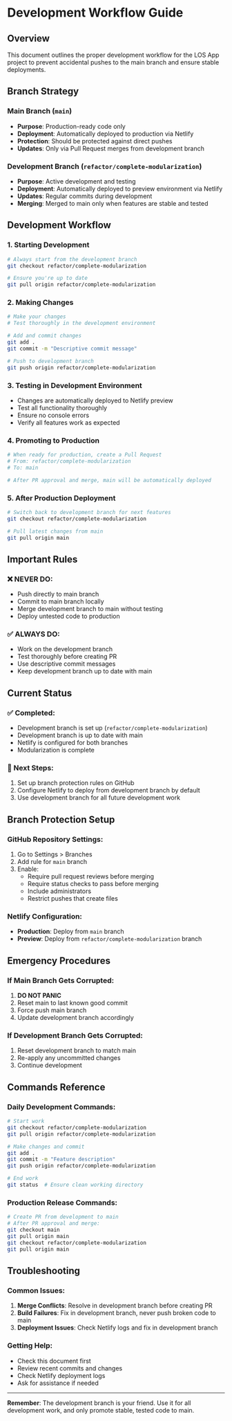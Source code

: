 # Development Workflow Guide

## Overview
This document outlines the proper development workflow for the LOS App project to prevent accidental pushes to the main branch and ensure stable deployments.

## Branch Strategy

### Main Branch (`main`)
- **Purpose**: Production-ready code only
- **Deployment**: Automatically deployed to production via Netlify
- **Protection**: Should be protected against direct pushes
- **Updates**: Only via Pull Request merges from development branch

### Development Branch (`refactor/complete-modularization`)
- **Purpose**: Active development and testing
- **Deployment**: Automatically deployed to preview environment via Netlify
- **Updates**: Regular commits during development
- **Merging**: Merged to main only when features are stable and tested

## Development Workflow

### 1. Starting Development
```bash
# Always start from the development branch
git checkout refactor/complete-modularization

# Ensure you're up to date
git pull origin refactor/complete-modularization
```

### 2. Making Changes
```bash
# Make your changes
# Test thoroughly in the development environment

# Add and commit changes
git add .
git commit -m "Descriptive commit message"

# Push to development branch
git push origin refactor/complete-modularization
```

### 3. Testing in Development Environment
- Changes are automatically deployed to Netlify preview
- Test all functionality thoroughly
- Ensure no console errors
- Verify all features work as expected

### 4. Promoting to Production
```bash
# When ready for production, create a Pull Request
# From: refactor/complete-modularization
# To: main

# After PR approval and merge, main will be automatically deployed
```

### 5. After Production Deployment
```bash
# Switch back to development branch for next features
git checkout refactor/complete-modularization

# Pull latest changes from main
git pull origin main
```

## Important Rules

### ❌ NEVER DO:
- Push directly to main branch
- Commit to main branch locally
- Merge development branch to main without testing
- Deploy untested code to production

### ✅ ALWAYS DO:
- Work on the development branch
- Test thoroughly before creating PR
- Use descriptive commit messages
- Keep development branch up to date with main

## Current Status

### ✅ Completed:
- Development branch is set up (`refactor/complete-modularization`)
- Development branch is up to date with main
- Netlify is configured for both branches
- Modularization is complete

### 🔄 Next Steps:
1. Set up branch protection rules on GitHub
2. Configure Netlify to deploy from development branch by default
3. Use development branch for all future development work

## Branch Protection Setup

### GitHub Repository Settings:
1. Go to Settings > Branches
2. Add rule for `main` branch
3. Enable:
   - Require pull request reviews before merging
   - Require status checks to pass before merging
   - Include administrators
   - Restrict pushes that create files

### Netlify Configuration:
- **Production**: Deploy from `main` branch
- **Preview**: Deploy from `refactor/complete-modularization` branch

## Emergency Procedures

### If Main Branch Gets Corrupted:
1. **DO NOT PANIC**
2. Reset main to last known good commit
3. Force push main branch
4. Update development branch accordingly

### If Development Branch Gets Corrupted:
1. Reset development branch to match main
2. Re-apply any uncommitted changes
3. Continue development

## Commands Reference

### Daily Development Commands:
```bash
# Start work
git checkout refactor/complete-modularization
git pull origin refactor/complete-modularization

# Make changes and commit
git add .
git commit -m "Feature description"
git push origin refactor/complete-modularization

# End work
git status  # Ensure clean working directory
```

### Production Release Commands:
```bash
# Create PR from development to main
# After PR approval and merge:
git checkout main
git pull origin main
git checkout refactor/complete-modularization
git pull origin main
```

## Troubleshooting

### Common Issues:
1. **Merge Conflicts**: Resolve in development branch before creating PR
2. **Build Failures**: Fix in development branch, never push broken code to main
3. **Deployment Issues**: Check Netlify logs and fix in development branch

### Getting Help:
- Check this document first
- Review recent commits and changes
- Check Netlify deployment logs
- Ask for assistance if needed

---

**Remember**: The development branch is your friend. Use it for all development work, and only promote stable, tested code to main.

